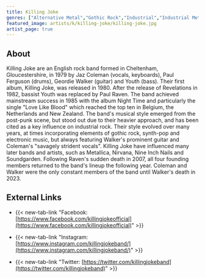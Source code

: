 ```yaml
---
title: Killing Joke
genres: ["Alternative Metal","Gothic Rock","Industrial","Industrial Metal","Industrial Rock","Metal","New Wave","Post-Punk","Punk","Rock","Synth-Pop"]
featured_image: artists/k/killing-joke/killing-joke.jpg
artist_page: true
---
```

## About

Killing Joke are an English rock band formed in Cheltenham, Gloucestershire, in 1979 by Jaz Coleman (vocals, keyboards), Paul Ferguson (drums), Geordie Walker (guitar) and Youth (bass).
Their first album, Killing Joke, was released in 1980. After the release of Revelations in 1982, bassist Youth was replaced by Paul Raven. The band achieved mainstream success in 1985 with the album Night Time and particularly the single "Love Like Blood" which reached the top ten in Belgium, the Netherlands and New Zealand.
The band's musical style emerged from the post-punk scene, but stood out due to their heavier approach, and has been cited as a key influence on industrial rock. Their style evolved over many years, at times incorporating elements of gothic rock, synth-pop and electronic music, but always featuring Walker's prominent guitar and Coleman's "savagely strident vocals". Killing Joke have influenced many later bands and artists, such as Metallica, Nirvana, Nine Inch Nails and Soundgarden.
Following Raven's sudden death in 2007, all four founding members returned to the band's lineup the following year. Coleman and Walker were the only constant members of the band until Walker's death in 2023.



## External Links

- {{< new-tab-link "Facebook: [https://www.facebook.com/killingjokeofficial](https://www.facebook.com/killingjokeofficial)" >}}

- {{< new-tab-link "Instagram: [https://www.instagram.com/killingjokeband/](https://www.instagram.com/killingjokeband/)" >}}

- {{< new-tab-link "Twitter: [https://twitter.com/killingjokeband](https://twitter.com/killingjokeband)" >}}


